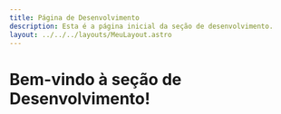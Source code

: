 ```yaml
---
title: Página de Desenvolvimento
description: Esta é a página inicial da seção de desenvolvimento.
layout: ../../../layouts/MeuLayout.astro
---
```


# Bem-vindo à seção de Desenvolvimento!